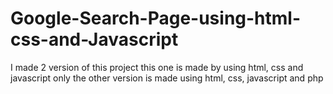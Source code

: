# Google-Search-Page-using-html-css-and-Javascript
I made 2 version of this project this one is made by using html, css and javascript only the other version is made using html, css, javascript and php
